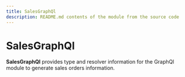 ```yaml
---
title: SalesGraphQl
description: README.md contents of the module from the source code
---
```


# SalesGraphQl

**SalesGraphQl** provides type and resolver information for the GraphQl module
to generate sales orders information.
